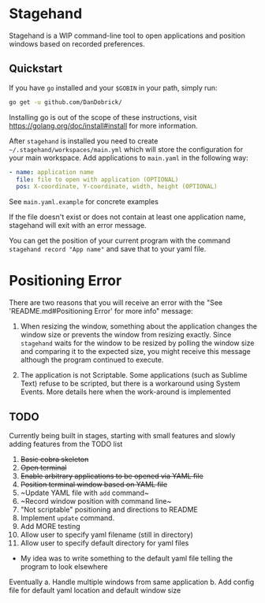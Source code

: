 # Stagehand

Stagehand is a WIP command-line tool to open applications and position windows based on recorded preferences.

## Quickstart

If you have `go` installed and your `$GOBIN` in your path, simply run:

```bash
go get -u github.com/DanDobrick/
```

Installing go is out of the scope of these instructions, visit https://golang.org/doc/install#install for more information.

After `stagehand` is installed you need to create `~/.stagehand/workspaces/main.yml` which will store the configuration for your main workspace. Add applications to `main.yaml` in the following way:

```yaml
- name: application name
  file: file to open with application (OPTIONAL)
  pos: X-coordinate, Y-coordinate, width, height (OPTIONAL)
```

See `main.yaml.example` for concrete examples

If the file doesn't exist or does not contain at least one application name, stagehand will exit with an error message.

You can get the position of your current program with the command `stagehand record "App name"` and save that to your yaml file.

# Positioning Error
There are two reasons that you will receive an error with the "See 'README.md#Positioning Error' for more info" message:
1. When resizing the window, something about the application changes the window size or prevents the window from resizing exactly. Since `stagehand` waits for the window to be resized by polling the window size and comparing it to the expected size, you might receive this message although the program continued to execute.

2. The application is not Scriptable. Some applications (such as Sublime Text) refuse to be scripted, but there is a workaround using System Events. More details here when the work-around is implemented

## TODO
Currently being built in stages, starting with small features and slowly adding features from the TODO list

1. ~~Basic cobra skeleton~~
2. ~~Open terminal~~
3. ~~Enable arbitrary applications to be opened via YAML file~~
4. ~~Position terminal window based on YAML file~~
5. ~Update YAML file with `add` command~
6. ~Record window position with command line~
7. "Not scriptable" positioning and directions to README
8. Implement `update` command.
9. Add MORE testing
10. Allow user to specify yaml filename (still in directory)
11. Allow user to specify default directory for yaml files
  - My idea was to write something to the default yaml file telling the program to look elsewhere

Eventually
a. Handle multiple windows from same application
b. Add config file for default yaml location and default window size
